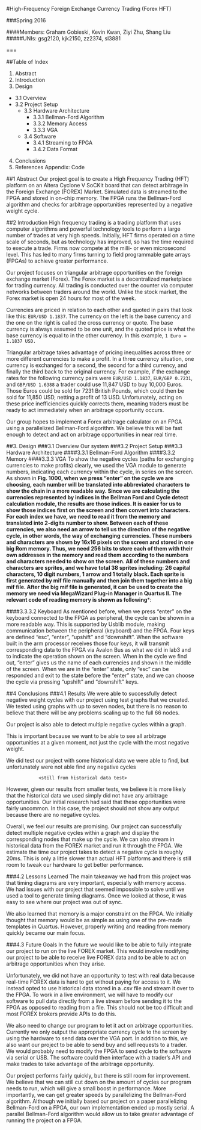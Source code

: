 #High-Frequency Foreign Exchange Currency Trading (Forex HFT)

###Spring 2016

####Members: Graham Gobieski, Kevin Kwan, Ziyi Zhu, Shang Liu
#####UNIs: gsg2120, kjk2150, zz2374, sl3881

===

##Table of Index
1. Abstract
2. Introduction
3. Design
  - 3.1 Overview
  - 3.2 Project Setup
	- 3.3 Hardware Architecture
	    - 3.3.1 Bellman-Ford Algorithm
	    - 3.3.2 Memory Access
	    - 3.3.3 VGA
	- 3.4 Software
	    - 3.4.1 Streaming to FPGA
	    - 3.4.2 Data Format
4. Conclusions
5. References
Appendix: Code

##1 Abstract
Our project goal is to create a High Frequency Trading (HFT) platform on an Altera Cyclone V SoCKit board that can detect arbitrage in the Foreign Exchange (FOREX) Market.  Simulated data is streamed to the FPGA and stored in on-chip memory.  The FPGA runs the Bellman-Ford algorithm and checks for arbitrage opportunities represented by a negative weight cycle.  

##2 Introduction
High frequency trading is a trading platform that uses computer algorithms and powerful technology tools to perform a large number of trades at very high speeds. Initially, HFT firms operated on a time scale of seconds, but as technology has improved, so has the time required to execute a trade. Firms now compete at the milli- or even microsecond level. This has led to many firms turning to field programmable gate arrays (FPGAs) to achieve greater performance.

Our project focuses on triangular arbitrage opportunities on the foreign exchange market (Forex). The Forex market is a decentralized marketplace for trading currency. All trading is conducted over the counter via computer networks between traders around the world. Unlike the stock market, the Forex market is open 24 hours for most of the week.

Currencies are priced in relation to each other and quoted in pairs that look like this: `EUR/USD 1.1837`. The currency on the left is the base currency and the one on the right is called the cross currency or quote. The base currency is always assumed to be one unit, and the quoted price is what the base currency is equal to in the other currency. In this example, `1 Euro = 1.1837 USD.`

Triangular arbitrage takes advantage of pricing inequalities across three or more different currencies to make a profit. In a three currency situation, one currency is exchanged for a second, the second for a third currency, and finally the third back to the original currency. For example, if the exchange rates for the following currency pairs were `EUR/USD 1.1837`, `EUR/GBP 0.7231`, and `GBP/USD 1.6388` a  trader could use 11,847 USD to buy 10,000 Euros.  Those Euros could be sold for 7231 British Pounds, which could then be sold for 11,850 USD, netting a profit of 13 USD. Unfortunately, acting on these price inefficiencies quickly corrects them, meaning traders must be ready to act immediately when an arbitrage opportunity occurs.

Our group hopes to implement a Forex arbitrage calculator on an FPGA using a parallelized Bellman-Ford algorithm. We believe this will be fast enough to detect and act on arbitrage opportunities in near real time.

##3. Design
###3.1 Overview
Our system 
###3.2 Project Setup
###3.3 Hardware Architecture
####3.3.1 Bellman-Ford Algorithm
####3.3.2 Memory
####3.3.3 VGA
To show the negative cycles (paths for exchanging currencies to make profits) clearly, we used the VGA module to generate numbers, indicating each currency within the cycle, in series on the screen. As shown in ****Fig. 1000**, when we press “enter” on the cycle we are choosing, each number will be translated into abbreviated characters to show the chain in a more readable way. Since we are calculating the currencies represented by indices in the Bellman Ford and Cycle detect calculation module, the results are those indices. It is easier for us to show those indices first on the screen and then convert into characters. For each index we have, we need to read it from the memory and translated into 2-digits number to show. Between each of these currencies, we also need an arrow to tell us the direction of the negative cycle, in other words, the way of exchanging currencies.
These numbers and characters are shown by 16x16 pixels on the screen and stored in one big Rom memory. Thus, we need 256 bits to store each of them with their own addresses in the memory and read them according to the numbers and characters needed to show on the screen. All of these numbers and characters are sprites, and we have total 38 sprites including: 26 capital characters, 10 digit numbers, 1 arrow and 1 totally black. Each sprite is first generated by mif file manually and then join them together into a big mif file. After the big mif file is generated, it can be used to create the memory we need via MegaWizard Plug-in Manager in Quartus II. The relevant code of reading memory is shown **as following*****:

####3.3.3.2 Keyboard
As mentioned before, when we press “enter” on the keyboard connected to the FPGA as peripheral, the cycle can be shown in a more readable way. This is supported by Usblib module, making communication between the peripheral (keyboard) and the FPGA. Four keys are defined “esc”, “enter”, “upshift” and “downshift”. When the software built in the arm processor receives those four keys, it will transmit corresponding data to the FPGA via Avalon Bus as what we did in lab3 and to indicate the operation shown on the screen. When in the cycle we find out, “enter” gives us the name of each currencies and shown in the middle of the screen. When we are in the “enter” state, only “esc” can be responded and exit to the state before the “enter” state, and we can choose the cycle via pressing “upshift” and “downshift” keys.

##4 Conclusions
###4.1 Results
We were able to successfully detect negative weight cycles with our project using test graphs that we created. We tested using graphs with up to seven nodes, but there is no reason to believe that there will be any problems scaling up to the full 66 nodes.
            <a couple pictures of different node graphs>

Our project is also able to detect multiple negative cycles within a graph.
                    <multi cycle pic>

This is important because we want to be able to see all arbitrage opportunities at a given moment, not just the cycle with the most negative weight.

We did test our project with some historical data we were able to find, but unfortunately were not able find any negative cycles

                <still from historical data test>

However, given our results from smaller tests, we believe it is more likely that the historical data we used simply did not have any arbitrage opportunities. Our initial research had said that these opportunities were fairly uncommon. In this case, the project should not show any output because there are no negative cycles.

Overall, we feel our results are promising. Our project can successfully detect multiple negative cycles within a graph and display the corresponding nodes that make up the cycle. We can also stream in historical data from the FOREX market and run it through the FPGA. We estimate the time our project takes to detect a negative cycle is roughly 20ms. This is only a little slower than actual HFT platforms and there is still room to tweak our hardware to get better performance.

###4.2 Lessons Learned
The main takeaway we had from this project was that timing diagrams are very important, especially with memory access. We had issues with our project that seemed impossible to solve until we used a tool to generate timing diagrams. Once we looked at those, it was easy to see where our project was out of sync. 

We also learned that memory is a major constraint on the FPGA. We initially thought that memory would be as simple as using one of the pre-made templates in Quartus.  However, properly writing and reading from memory quickly became our main focus.

###4.3 Future Goals
In the future we would like to be able to fully integrate our project to run on the live FOREX market. This would involve modifying our project to be able to receive live FOREX data and to be able to act on arbitrage opportunities when they arise.

Unfortunately, we did not have an opportunity to test with real data because real-time FOREX data is hard to get without paying for access to it. We instead opted to use historical data stored in a .csv file and stream it over to the FPGA.  To work in a live environment, we will have to modify our software to pull data directly from a live stream before sending it to the FPGA as opposed to reading from a file.  This should not be too difficult and most FOREX brokers provide APIs to do this. 

We also need to change our program to let it act on arbitrage opportunities. Currently we only output the appropriate currency cycle to the screen by using the hardware to send data over the VGA port. In addition to this, we also want our project to be able to send buy and sell requests to a trader. We would probably need to modify the FPGA to send cycle to the software via serial or USB.  The software could then interface with a trader’s API and make trades to take advantage of the arbitrage opportunity.

Our project performs fairly quickly, but there is still room for improvement.  We believe that we can still cut down on the amount of cycles our program needs to run, which will give a small boost in performance. More importantly, we can get greater speeds by parallelizing the Bellman-Ford algorithm. Although we initially based our project on a paper parallelizing Bellman-Ford on a FPGA, our own implementation ended up mostly serial.  A parallel Bellman-Ford algorithm would allow us to take greater advantage of running the project on a FPGA.
